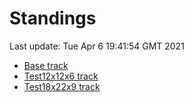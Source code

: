 # Standings

Last update: Tue Apr  6 19:41:54 GMT 2021

* [Base track](comps/Base/2021-04-06/standings.md)
* [Test12x12x6 track](comps/Test12x12x6/2021-04-06/standings.md)
* [Test18x22x9 track](comps/Test18x22x9/2021-04-06/standings.md)
